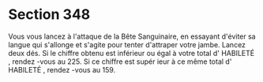 # Section 348

Vous vous lancez à l'attaque de la Bête Sanguinaire, en essayant d'éviter sa langue qui
s'allonge et s'agite pour tenter d'attraper votre jambe. Lancez deux dés. Si le chiffre
obtenu est inférieur ou égal à votre total d' HABILETÉ , rendez -vous au 225. Si ce chiffre est
supér ieur à ce même total d' HABILETÉ , rendez -vous au 159.